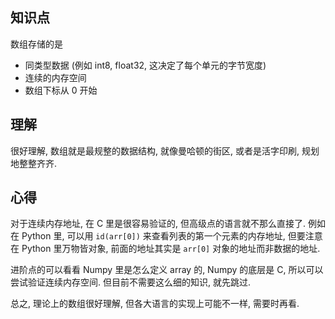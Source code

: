 ## 知识点
 数组存储的是
- 同类型数据 (例如 int8, float32, 这决定了每个单元的字节宽度)
- 连续的内存空间
- 数组下标从 0 开始

## 理解
很好理解, 数组就是最规整的数据结构, 就像曼哈顿的街区, 或者是活字印刷, 规划地整整齐齐.

## 心得
对于连续内存地址, 在 C 里是很容易验证的, 但高级点的语言就不那么直接了. 例如在 Python 里, 可以用 `id(arr[0])` 来查看列表的第一个元素的内存地址, 但要注意在 Python 里万物皆对象, 前面的地址其实是 `arr[0]` 对象的地址而非数据的地址.

进阶点的可以看看 Numpy 里是怎么定义 array 的, Numpy 的底层是 C, 所以可以尝试验证连续内存空间. 但目前不需要这么细的知识, 就先跳过.

总之, 理论上的数组很好理解, 但各大语言的实现上可能不一样, 需要时再看.